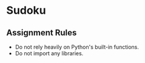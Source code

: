 # Sudoku

## Assignment Rules
* Do not rely heavily on Python's built-in functions.
* Do not import any libraries.

